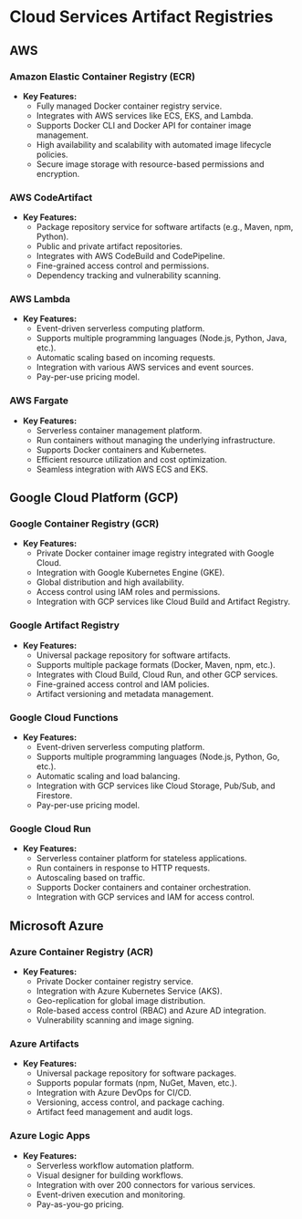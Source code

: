 # Cloud Services Artifact Registries

## AWS

### Amazon Elastic Container Registry (ECR)
- **Key Features:**
  - Fully managed Docker container registry service.
  - Integrates with AWS services like ECS, EKS, and Lambda.
  - Supports Docker CLI and Docker API for container image management.
  - High availability and scalability with automated image lifecycle policies.
  - Secure image storage with resource-based permissions and encryption.

### AWS CodeArtifact
- **Key Features:**
  - Package repository service for software artifacts (e.g., Maven, npm, Python).
  - Public and private artifact repositories.
  - Integrates with AWS CodeBuild and CodePipeline.
  - Fine-grained access control and permissions.
  - Dependency tracking and vulnerability scanning.
 
### AWS Lambda
- **Key Features:**
  - Event-driven serverless computing platform.
  - Supports multiple programming languages (Node.js, Python, Java, etc.).
  - Automatic scaling based on incoming requests.
  - Integration with various AWS services and event sources.
  - Pay-per-use pricing model.

### AWS Fargate
- **Key Features:**
  - Serverless container management platform.
  - Run containers without managing the underlying infrastructure.
  - Supports Docker containers and Kubernetes.
  - Efficient resource utilization and cost optimization.
  - Seamless integration with AWS ECS and EKS.

## Google Cloud Platform (GCP)

### Google Container Registry (GCR)
- **Key Features:**
  - Private Docker container image registry integrated with Google Cloud.
  - Integration with Google Kubernetes Engine (GKE).
  - Global distribution and high availability.
  - Access control using IAM roles and permissions.
  - Integration with GCP services like Cloud Build and Artifact Registry.

### Google Artifact Registry
- **Key Features:**
  - Universal package repository for software artifacts.
  - Supports multiple package formats (Docker, Maven, npm, etc.).
  - Integrates with Cloud Build, Cloud Run, and other GCP services.
  - Fine-grained access control and IAM policies.
  - Artifact versioning and metadata management.

### Google Cloud Functions
- **Key Features:**
  - Event-driven serverless computing platform.
  - Supports multiple programming languages (Node.js, Python, Go, etc.).
  - Automatic scaling and load balancing.
  - Integration with GCP services like Cloud Storage, Pub/Sub, and Firestore.
  - Pay-per-use pricing model.
    
### Google Cloud Run
- **Key Features:**
  - Serverless container platform for stateless applications.
  - Run containers in response to HTTP requests.
  - Autoscaling based on traffic.
  - Supports Docker containers and container orchestration.
  - Integration with GCP services and IAM for access control.

## Microsoft Azure

### Azure Container Registry (ACR)
- **Key Features:**
  - Private Docker container registry service.
  - Integration with Azure Kubernetes Service (AKS).
  - Geo-replication for global image distribution.
  - Role-based access control (RBAC) and Azure AD integration.
  - Vulnerability scanning and image signing.

### Azure Artifacts
- **Key Features:**
  - Universal package repository for software packages.
  - Supports popular formats (npm, NuGet, Maven, etc.).
  - Integration with Azure DevOps for CI/CD.
  - Versioning, access control, and package caching.
  - Artifact feed management and audit logs.
 
### Azure Logic Apps
- **Key Features:**
  - Serverless workflow automation platform.
  - Visual designer for building workflows.
  - Integration with over 200 connectors for various services.
  - Event-driven execution and monitoring.
  - Pay-as-you-go pricing.
